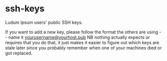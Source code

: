 ssh-keys
========

Ludum Ipsum users' public SSH keys.

If you want to add a new key, please follow the format
the others are using -- name it yourusername@yourhost.pub
NB nothing actually expects or requires that you do that,
it just makes it easier to figure out which keys are stale
later since you probably remember when one of your machines
died or got replaced.

